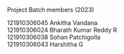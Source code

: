 Project Batch members (2023)

121910306045	Ankitha Vandana  
121910306024	Bharath Kumar Reddy R  
121910306038	Sohan Patchigolla  
121910306043	Harshitha G  
